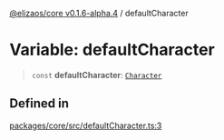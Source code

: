 [@elizaos/core v0.1.6-alpha.4](../index.md) / defaultCharacter

# Variable: defaultCharacter

> `const` **defaultCharacter**: [`Character`](../type-aliases/Character.md)

## Defined in

[packages/core/src/defaultCharacter.ts:3](https://github.com/elizaos/eliza/blob/main/packages/core/src/defaultCharacter.ts#L3)

